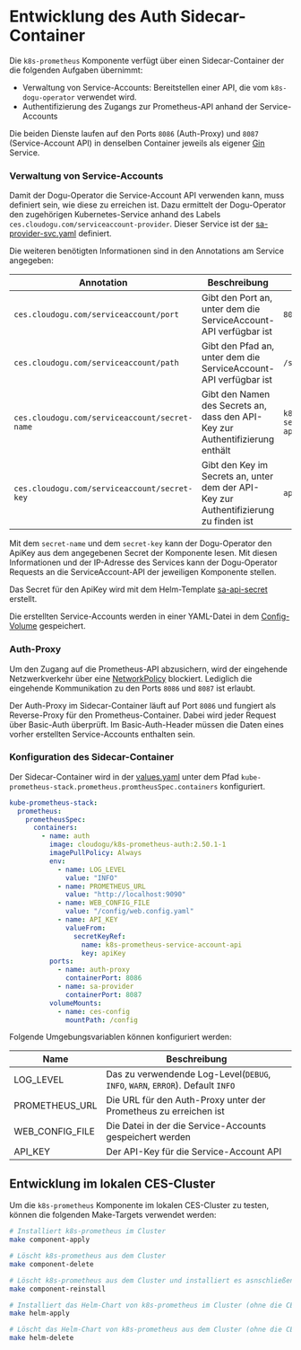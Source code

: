 # Entwicklung des Auth Sidecar-Container

Die `k8s-prometheus` Komponente verfügt über einen Sidecar-Container der die folgenden Aufgaben übernimmt:
 * Verwaltung von Service-Accounts: Bereitstellen einer API, die vom `k8s-dogu-operator` verwendet wird.
 * Authentifizierung des Zugangs zur Prometheus-API anhand der Service-Accounts

Die beiden Dienste laufen auf den Ports `8086` (Auth-Proxy) und `8087` (Service-Account API) in denselben Container jeweils als eigener [Gin](https://github.com/gin-gonic/gin) Service.

### Verwaltung von Service-Accounts
Damit der Dogu-Operator die Service-Account API verwenden kann, muss definiert sein, wie diese zu erreichen ist.
Dazu ermittelt der Dogu-Operator den zugehörigen Kubernetes-Service anhand des Labels `ces.cloudogu.com/serviceaccount-provider`.
Dieser Service ist der [sa-provider-svc.yaml](../../k8s/helm/templates/sa-provider-svc.yaml) definiert.

Die weiteren benötigten Informationen sind in den Annotations am Service angegeben:

| Annotation                                    | Beschreibung                                                                          | Wert                                 |
|-----------------------------------------------|---------------------------------------------------------------------------------------|--------------------------------------|
| `ces.cloudogu.com/serviceaccount/port`        | Gibt den Port an, unter dem die ServiceAccount-API verfügbar ist                      | `8080`                               |
| `ces.cloudogu.com/serviceaccount/path`        | Gibt den Pfad an, unter dem die ServiceAccount-API verfügbar ist                      | `/serviceaccounts`                   |
| `ces.cloudogu.com/serviceaccount/secret-name` | Gibt den Namen des Secrets an, dass den API-Key zur Authentifizierung enthält         | `k8s-prometheus-service-account-api` |
| `ces.cloudogu.com/serviceaccount/secret-key`  | Gibt den Key im Secrets an, unter dem der API-Key zur Authentifizierung zu finden ist | `apiKey`                             |


Mit dem `secret-name` und dem `secret-key` kann der Dogu-Operator den ApiKey aus dem angegebenen Secret der Komponente lesen.
Mit diesen Informationen und der IP-Adresse des Services kann der Dogu-Operator Requests an die ServiceAccount-API der jeweiligen Komponente stellen.

Das Secret für den ApiKey wird mit dem Helm-Template [sa-api-secret](../../k8s/helm/templates/sa-api-secret.yaml) erstellt. 

Die erstellten Service-Accounts werden in einer YAML-Datei in dem [Config-Volume](../../k8s/helm/templates/config-pvc.yaml) gespeichert.

### Auth-Proxy
Um den Zugang auf die Prometheus-API abzusichern, wird der eingehende Netzwerkverkehr über eine [NetworkPolicy](../../k8s/helm/templates/network-policy.yaml) blockiert.
Lediglich die eingehende Kommunikation zu den Ports `8086` und `8087` ist erlaubt.

Der Auth-Proxy im Sidecar-Container läuft auf Port `8086` und fungiert als Reverse-Proxy für den Prometheus-Container.
Dabei wird jeder Request über Basic-Auth überprüft. 
Im Basic-Auth-Header müssen die Daten eines vorher erstellten Service-Accounts enthalten sein.

### Konfiguration des Sidecar-Container
Der Sidecar-Container wird in der [values.yaml](../../k8s/helm/values.yaml) unter dem Pfad `kube-prometheus-stack.prometheus.promtheusSpec.containers` konfiguriert.

```yaml
kube-prometheus-stack:
  prometheus:
    prometheusSpec:
      containers:
        - name: auth
          image: cloudogu/k8s-prometheus-auth:2.50.1-1
          imagePullPolicy: Always
          env:
            - name: LOG_LEVEL
              value: "INFO"
            - name: PROMETHEUS_URL
              value: "http://localhost:9090"
            - name: WEB_CONFIG_FILE
              value: "/config/web.config.yaml"
            - name: API_KEY
              valueFrom:
                secretKeyRef:
                  name: k8s-prometheus-service-account-api
                  key: apiKey
          ports:
            - name: auth-proxy
              containerPort: 8086
            - name: sa-provider
              containerPort: 8087
          volumeMounts:
            - name: ces-config
              mountPath: /config
```

Folgende Umgebungsvariablen können konfiguriert werden:

| Name            | Beschreibung                                                                   |
|-----------------|--------------------------------------------------------------------------------|
| LOG_LEVEL       | Das zu verwendende Log-Level(`DEBUG`, `INFO`, `WARN`, `ERROR`). Default `INFO` |
| PROMETHEUS_URL  | Die URL für den Auth-Proxy unter der Prometheus zu erreichen ist               |
| WEB_CONFIG_FILE | Die Datei in der die Service-Accounts gespeichert werden                       |
| API_KEY         | Der API-Key für die Service-Account API                                        |

## Entwicklung im lokalen CES-Cluster
Um die `k8s-prometheus` Komponente im lokalen CES-Cluster zu testen, können die folgenden Make-Targets verwendet werden:

```bash
# Installiert k8s-prometheus im Cluster
make component-apply
```

```bash
# Löscht k8s-prometheus aus dem Cluster
make component-delete
```

```bash
# Löscht k8s-prometheus aus dem Cluster und installiert es asnschließend erneut
make component-reinstall
```

```bash
# Installiert das Helm-Chart von k8s-prometheus im Cluster (ohne die CES-Komponente)
make helm-apply
```

```bash
# Löscht das Helm-Chart von k8s-prometheus aus dem Cluster (ohne die CES-Komponente)
make helm-delete
```